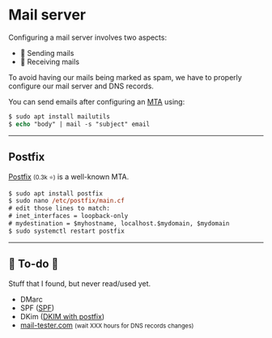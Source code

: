 # Mail server

<div class="row row-cols-md-2"><div>

Configuring a mail server involves two aspects:

* 📩 Sending mails
* 📨 Receiving mails

To avoid having our mails being marked as spam, we have to properly configure our mail server and DNS records.
</div><div>

You can send emails after configuring an [MTA](/operating-systems/networking/protocols/smtp.md) using:

```ps
$ sudo apt install mailutils
$ echo "body" | mail -s "subject" email
```
</div></div>

<hr class="sep-both">

## Postfix

<div class="row row-cols-md-2"><div>

[Postfix](https://github.com/vdukhovni/postfix) <small>(0.3k ⭐)</small> is a well-known MTA.

```ps
$ sudo apt install postfix
$ sudo nano /etc/postfix/main.cf
# edit those lines to match:
# inet_interfaces = loopback-only
# mydestination = $myhostname, localhost.$mydomain, $mydomain
$ sudo systemctl restart postfix
```
</div><div>
</div></div>

<hr class="sep-both">

## 👻 To-do 👻

Stuff that I found, but never read/used yet.

<div class="row row-cols-md-2"><div>

* DMarc
* SPF ([SPF](https://www.digitalocean.com/community/tutorials/how-to-use-an-spf-record-to-prevent-spoofing-improve-e-mail-reliability))
* DKim ([DKIM with postfix](https://www.digitalocean.com/community/tutorials/how-to-install-and-configure-dkim-with-postfix-on-debian-wheezy))
* [mail-tester.com](https://www.mail-tester.com/) <small>(wait XXX hours for DNS records changes)</small>
</div><div>
</div></div>